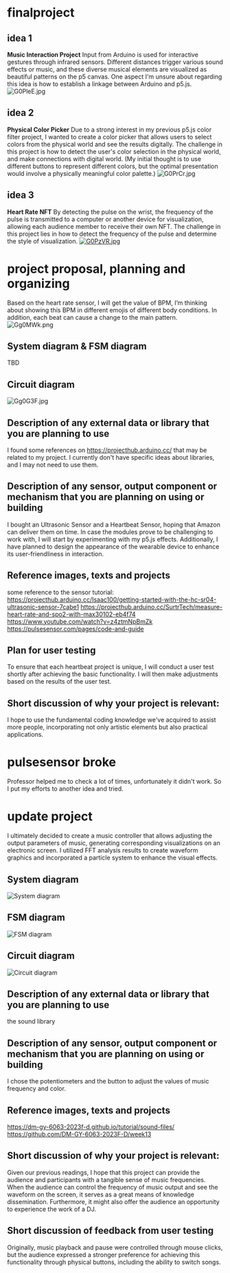 # finalproject
 
## idea 1
**Music Interaction Project**
Input from Arduino is used for interactive gestures through infrared sensors. Different distances trigger various sound effects or music, and these diverse musical elements are visualized as beautiful patterns on the p5 canvas.
One aspect I'm unsure about regarding this idea is how to establish a linkage between Arduino and p5.js.
![G0PleE.jpg](https://imgpile.com/images/G0PleE.jpg)

## idea 2
**Physical Color Picker**
Due to a strong interest in my previous p5.js color filter project, I wanted to create a color picker that allows users to select colors from the physical world and see the results digitally.
The challenge in this project is how to detect the user's color selection in the physical world, and make connections with digital world. (My initial thought is to use different buttons to represent different colors, but the optimal presentation would involve a physically meaningful color palette.)
![G0PrCr.jpg](https://imgpile.com/images/G0PrCr.jpg)

## idea 3
**Heart Rate NFT**
By detecting the pulse on the wrist, the frequency of the pulse is transmitted to a computer or another device for visualization, allowing each audience member to receive their own NFT.
The challenge in this project lies in how to detect the frequency of the pulse and determine the style of visualization.
[![G0PzVR.jpg](https://imgpile.com/images/G0PzVR.jpg)](https://imgpile.com/i/G0PzVR)


# project proposal, planning and organizing
Based on the heart rate sensor, I will get the value of BPM, I’m thinking about showing this BPM in different emojis of different body conditions. In addition, each beat can cause a change to the main pattern.
![Gg0MWk.png](https://imgpile.com/images/Gg0MWk.png)

## System diagram & FSM diagram
TBD

## Circuit diagram
![Gg0G3F.jpg](https://imgpile.com/images/Gg0G3F.jpg)

## Description of any external data or library that you are planning to use
I found some references on https://projecthub.arduino.cc/ that may be related to my project. I currently don't have specific ideas about libraries, and I may not need to use them.

## Description of any sensor, output component or mechanism that you are planning on using or building
I bought an Ultrasonic Sensor and a Heartbeat Sensor, hoping that Amazon can deliver them on time. In case the modules prove to be challenging to work with, I will start by experimenting with my p5.js effects. Additionally, I have planned to design the appearance of the wearable device to enhance its user-friendliness in interaction.

## Reference images, texts and projects
some reference to the sensor tutorial: 
https://projecthub.arduino.cc/Isaac100/getting-started-with-the-hc-sr04-ultrasonic-sensor-7cabe1
https://projecthub.arduino.cc/SurtrTech/measure-heart-rate-and-spo2-with-max30102-eb4f74
https://www.youtube.com/watch?v=z4ztmNpBmZk
https://pulsesensor.com/pages/code-and-guide

## Plan for user testing
To ensure that each heartbeat project is unique, I will conduct a user test shortly after achieving the basic functionality. I will then make adjustments based on the results of the user test.

## Short discussion of why your project is relevant:
I hope to use the fundamental coding knowledge we've acquired to assist more people, incorporating not only artistic elements but also practical applications.

# pulsesensor broke
Professor helped me to check a lot of times, unfortunately it didn't work. So I put my efforts to another idea and tried.

# update project
I ultimately decided to create a music controller that allows adjusting the output parameters of music, generating corresponding visualizations on an electronic screen. I utilized FFT analysis results to create waveform graphics and incorporated a particle system to enhance the visual effects.

## System diagram
![System diagram](IMG_3545.jpeg)

## FSM diagram
![FSM diagram](IMG_3544.jpeg)

## Circuit diagram
![Circuit diagram](IMG_3546.jpeg)

## Description of any external data or library that you are planning to use
the sound library

## Description of any sensor, output component or mechanism that you are planning on using or building
I chose the potentiometers and the button to adjust the values of music frequency and color.

## Reference images, texts and projects
https://dm-gy-6063-2023f-d.github.io/tutorial/sound-files/
https://github.com/DM-GY-6063-2023F-D/week13

## Short discussion of why your project is relevant:
Given our previous readings, I hope that this project can provide the audience and participants with a tangible sense of music frequencies. When the audience can control the frequency of music output and see the waveform on the screen, it serves as a great means of knowledge dissemination. Furthermore, it might also offer the audience an opportunity to experience the work of a DJ.

## Short discussion of feedback from user testing
Originally, music playback and pause were controlled through mouse clicks, but the audience expressed a stronger preference for achieving this functionality through physical buttons, including the ability to switch songs.

